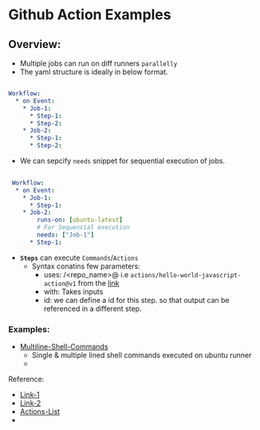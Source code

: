 # Github Action Examples

## Overview:

* Multiple jobs can run on diff runners `parallelly`
* The yaml structure is ideally in below format.

````yaml

Workflow:
  * on Event:
    * Job-1:
      * Step-1:
      * Step-2:
    * Job-2:
      * Step-1:
      * Step-2:
````
* We can sepcify `needs` snippet for sequential execution of jobs.

```yaml
 
 Workflow:
  * on Event:
    * Job-1:
      * Step-1:
    * Job-2:
        runs-on: [ubuntu-latest]
        # For Sequencial execution
        needs: ["Job-1"]
      * Step-1:
 ```
 * **`Steps`** can execute `Commands`/`Actions`
   * Syntax conatins few parameters:
     * uses: <org>/<repo_name>@<release> i.e `actions/hello-world-javascript-action@v1` from the [link](https://github.com/actions/hello-world-javascript-action)
     * with: Takes inputs
     * id: we can define a id for this step. so that output can be referenced in a different step.

### Examples:

* [Multiline-Shell-Commands](.github/workflows/multiline-shell-command.yaml)
  * Single & multiple lined shell commands executed on ubuntu runner
  * 



Reference: 
* [Link-1](https://github.com/alialaa/github-actions-course/blob/master/.github/workflows/simple.yml)
* [Link-2]()
* [Actions-List](https://github.com/actions)
* 
